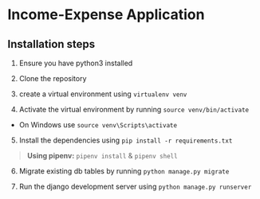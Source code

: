 # Income-Expense Application

## Installation steps

1. Ensure you have python3 installed

2. Clone the repository
3. create a virtual environment using `virtualenv venv`
4. Activate the virtual environment by running `source venv/bin/activate`
- On Windows use `source venv\Scripts\activate`
5. Install the dependencies using `pip install -r requirements.txt`

> **Using pipenv:** `pipenv install` & `pipenv shell`

6. Migrate existing db tables by running `python manage.py migrate`

7. Run the django development server using `python manage.py runserver`
